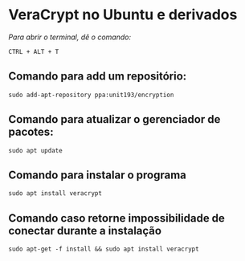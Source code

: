 # VeraCrypt no Ubuntu e derivados

*Para abrir o terminal, dê o comando:*

`CTRL + ALT + T`

## Comando para add um repositório:

`sudo add-apt-repository ppa:unit193/encryption`

## Comando para atualizar o gerenciador de pacotes:

`sudo apt update`

## Comando para instalar o programa

`sudo apt install veracrypt`

## Comando caso retorne impossibilidade de conectar durante a instalação

`sudo apt-get -f install && sudo apt install veracrypt`
